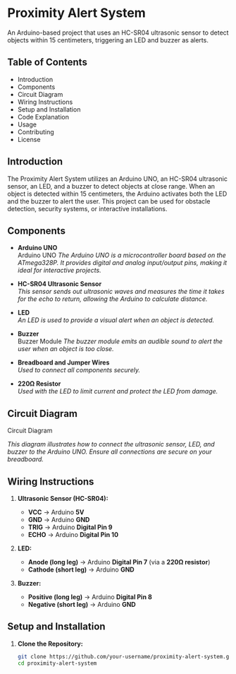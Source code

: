 # Proximity Alert System

An Arduino-based project that uses an HC-SR04 ultrasonic sensor to detect objects within 15 centimeters, triggering an LED and buzzer as alerts.

## Table of Contents

- Introduction
- Components
- Circuit Diagram
- Wiring Instructions
- Setup and Installation
- Code Explanation
- Usage
- Contributing
- License

## Introduction

The Proximity Alert System utilizes an Arduino UNO, an HC-SR04 ultrasonic sensor, an LED, and a buzzer to detect objects at close range. When an object is detected within 15 centimeters, the Arduino activates both the LED and the buzzer to alert the user. This project can be used for obstacle detection, security systems, or interactive installations.

## Components

- **Arduino UNO**  
  Arduino UNO
  *The Arduino UNO is a microcontroller board based on the ATmega328P. It provides digital and analog input/output pins, making it ideal for interactive projects.*

- **HC-SR04 Ultrasonic Sensor**  
  *This sensor sends out ultrasonic waves and measures the time it takes for the echo to return, allowing the Arduino to calculate distance.*

- **LED**  
  *An LED is used to provide a visual alert when an object is detected.*

- **Buzzer**  
  Buzzer Module
  *The buzzer module emits an audible sound to alert the user when an object is too close.*

- **Breadboard and Jumper Wires**  
  *Used to connect all components securely.*

- **220Ω Resistor**  
  *Used with the LED to limit current and protect the LED from damage.*

## Circuit Diagram

Circuit Diagram

*This diagram illustrates how to connect the ultrasonic sensor, LED, and buzzer to the Arduino UNO. Ensure all connections are secure on your breadboard.*

## Wiring Instructions

1. **Ultrasonic Sensor (HC-SR04):**
   - **VCC** → Arduino **5V**
   - **GND** → Arduino **GND**
   - **TRIG** → Arduino **Digital Pin 9**
   - **ECHO** → Arduino **Digital Pin 10**

2. **LED:**
   - **Anode (long leg)** → Arduino **Digital Pin 7** (via a **220Ω resistor**)
   - **Cathode (short leg)** → Arduino **GND**

3. **Buzzer:**
   - **Positive (long leg)** → Arduino **Digital Pin 8**
   - **Negative (short leg)** → Arduino **GND**

## Setup and Installation

1. **Clone the Repository:**

   ```bash
   git clone https://github.com/your-username/proximity-alert-system.git
   cd proximity-alert-system
